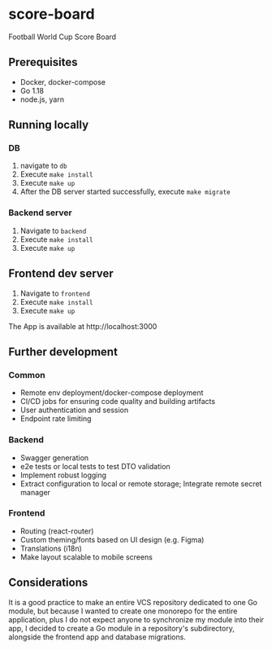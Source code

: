# score-board

Football World Cup Score Board

## Prerequisites

* Docker, docker-compose
* Go 1.18
* node.js, yarn

## Running locally

### DB

1. navigate to `db`
2. Execute `make install`
3. Execute `make up`
4. After the DB server started successfully, execute `make migrate`

### Backend server 

1. Navigate to `backend`
2. Execute `make install`
3. Execute `make up`

## Frontend dev server

1. Navigate to `frontend`
2. Execute `make install`
3. Execute `make up`

The App is available at http://localhost:3000

## Further development

### Common

* Remote env deployment/docker-compose deployment
* CI/CD jobs for ensuring code quality and building artifacts
* User authentication and session
* Endpoint rate limiting

### Backend

* Swagger generation
* e2e tests or local tests to test DTO validation
* Implement robust logging
* Extract configuration to local or remote storage; Integrate remote secret manager

### Frontend

* Routing (react-router)
* Custom theming/fonts based on UI design (e.g. Figma)
* Translations (i18n)
* Make layout scalable to mobile screens

## Considerations

It is a good practice to make an entire VCS repository dedicated to one Go module,
but because I wanted to create one monorepo for the entire application,
plus I do not expect anyone to synchronize my module into their app, I decided to create a Go module
in a repository's subdirectory, alongside the frontend app and database migrations.
